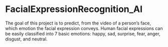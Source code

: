 # FacialExpressionRecognition_AI

The goal of this project is to predict, from the video of a person’s face, which emotion the facial expression conveys. Human facial expressions can be easily classified into 7 basic emotions: happy, sad, surprise, fear, anger, disgust, and neutral.
